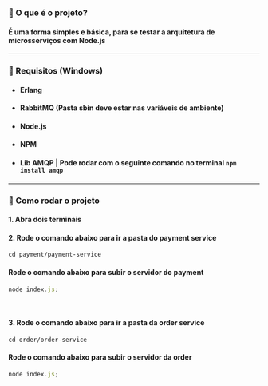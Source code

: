 ### 🔷 O que é o projeto?
#### É uma forma simples e básica, para se testar a arquitetura de microsserviços com Node.js

-----------------------

### 📍 Requisitos (Windows)
- #### Erlang
- #### RabbitMQ (Pasta sbin deve estar nas variáveis de ambiente)
- #### Node.js
- #### NPM
- #### Lib AMQP | Pode rodar com o seguinte comando no terminal ``npm install amqp``

-----------------------

### 🔗 Como rodar o projeto
#### 1. Abra dois terminais
#### 2. Rode o comando abaixo para ir a pasta do payment service
``cd payment/payment-service``
#### Rode o comando abaixo para subir o servidor do payment
```javascript
node index.js;
```

<br> 

#### 3. Rode o comando abaixo para ir a pasta da order service
``cd order/order-service``
#### Rode o comando abaixo para subir o servidor da order
```javascript
node index.js;
```
